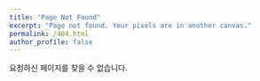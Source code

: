 ```yaml
---
title: "Page Not Found"
excerpt: "Page not found. Your pixels are in another canvas."
permalink: /404.html
author_profile: false
---
```


요청하신 페이지를 찾을 수 없습니다.

<script>
  var GOOG_FIXURL_LANG = 'en';
  var GOOG_FIXURL_SITE = 'https://hihanguk.pe.kr'
</script>
<script src="https://linkhelp.clients.google.com/tbproxy/lh/wm/fixurl.js">
</script>
